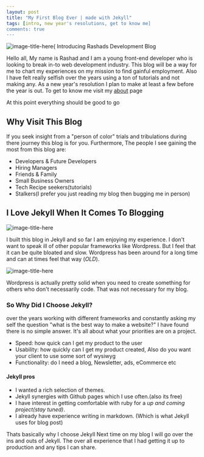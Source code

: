 ```yaml
---
layout: post
title: "My First Blog Ever | made with Jekyll"
tags: [intro, new year's resolutions, get to know me]
comments: true
---
```


![image-title-here](https://media.giphy.com/media/3o6MbeNmzImGT6YOgU/giphy.gif){
Introducing Rashads Development Blog

Hello all, My name is Rashad and I am a young front-end developer who is looking to break in-to web development industry. This blog will be a way for me to chart my experiences on my mission to find gainful employment. Also I have felt really selfish over the years using a ton of tutorials and not making any. As a new year's resolution I plan to make at least a few before the year is out. To get to know me visit my [about](/about) page

At this point everything should be good to go

## Why Visit This Blog

If you seek insight from a "person of color" trials and tribulations during there journey this blog is for you.
Furthermore, The people I see gaining the most from this blog are:

* Developers & Future Developers
* Hiring Managers
* Friends & Family
* Small Business Owners
* Tech Recipe seekers(tutorials)
* Stalkers(I prefer you just reading my blog then bugging me in person)

## I Love Jekyll When It Comes To Blogging

![image-title-here](/rashads_blog/images/jekyll-logo.png)

I built this blog in Jekyll and so far I am enjoying my experience. I don't want to speak ill of other popular frameworks like Wordpress. But I feel that it can be quite bloated and slow. Wordpress has been around for a long time and can at times feel that way (_OLD_).

![image-title-here](https://media.giphy.com/media/gyyYGORTJcNqw/giphy.gif)

Wordpress is actually pretty solid when you need to create something for others who don't necessarily code. That was not necessary for my blog.

### So Why Did I Choose Jekyll?

over the years working with different frameworks and constantly asking my self the question "what is the best way to make a website?" I have found there is no simple answer. It's all about what your priorities are on a project.
* Speed: how quick can I get my product to the user
* Usability: how quickly can I get my product created, Also do you want your client to use some sort of wysiwyg
* Functionality: do I need a blog, Newsletter, ads, eCommerce etc

#### Jekyll pros

* I wanted a rich selection of themes.
* Jekyll synergies with Github pages which I use often.(also its free)
* I have interest in getting comfortable with ruby for a *up and coming project(stay tuned)*.
* I already have experience writing in markdown. (Which is what Jekyll uses for blog post)

Thats basically why I choose Jekyll Next time on my blog I will go over the ins and outs of Jekyll. The over all experience that I had getting it up to production and any tips I can share.
